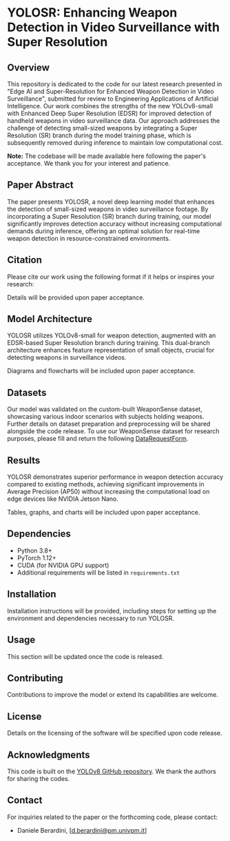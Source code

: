 # YOLOSR: Enhancing Weapon Detection in Video Surveillance with Super Resolution

## Overview
This repository is dedicated to the code for our latest research presented in "Edge AI and Super-Resolution for Enhanced Weapon Detection in Video Surveillance", submitted for review to Engineering Applications of Artificial Intelligence. Our work combines the strengths of the new YOLOv8-small with Enhanced Deep Super Resolution (EDSR) for improved detection of handheld weapons in video surveillance data. Our approach addresses the challenge of detecting small-sized weapons by integrating a Super Resolution (SR) branch during the model training phase, which is subsequently removed during inference to maintain low computational cost.

**Note:** The codebase will be made available here following the paper's acceptance. We thank you for your interest and patience.

## Paper Abstract
The paper presents YOLOSR, a novel deep learning model that enhances the detection of small-sized weapons in video surveillance footage. By incorporating a Super Resolution (SR) branch during training, our model significantly improves detection accuracy without increasing computational demands during inference, offering an optimal solution for real-time weapon detection in resource-constrained environments.

## Citation
Please cite our work using the following format if it helps or inspires your research:

Details will be provided upon paper acceptance.

## Model Architecture
YOLOSR utilizes YOLOv8-small for weapon detection, augmented with an EDSR-based Super Resolution branch during training. This dual-branch architecture enhances feature representation of small objects, crucial for detecting weapons in surveillance videos.

Diagrams and flowcharts will be included upon paper acceptance.

## Datasets
Our model was validated on the custom-built WeaponSense dataset, showcasing various indoor scenarios with subjects holding weapons. Further details on dataset preparation and preprocessing will be shared alongside the code release.
To use our WeaponSense dataset for research purposes, please fill and return the following [DataRequestForm](https://univpm-my.sharepoint.com/:b:/g/personal/p018352_staff_univpm_it/EeDprfkt-BFHpsa8dFfc_H4BspcuH0JA_4sNzbKFa7g7NQ?e=N4K3qM).

## Results
YOLOSR demonstrates superior performance in weapon detection accuracy compared to existing methods, achieving significant improvements in Average Precision (AP50) without increasing the computational load on edge devices like NVIDIA Jetson Nano.

Tables, graphs, and charts will be included upon paper acceptance.

## Dependencies
- Python 3.8+
- PyTorch 1.12+
- CUDA (for NVIDIA GPU support)
- Additional requirements will be listed in `requirements.txt`

## Installation
Installation instructions will be provided, including steps for setting up the environment and dependencies necessary to run YOLOSR.

## Usage
This section will be updated once the code is released.

## Contributing
Contributions to improve the model or extend its capabilities are welcome.

## License
Details on the licensing of the software will be specified upon code release.

## Acknowledgments
This code is built on the [YOLOv8 GitHub repository](https://github.com/ultralytics/ultralytics). We thank the authors for sharing the codes.

## Contact
For inquiries related to the paper or the forthcoming code, please contact:

- Daniele Berardini, [d.berardini@pm.univpm.it]
